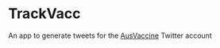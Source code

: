 # TrackVacc

An app to generate tweets for the [AusVaccine](https://twitter.com/AusVaccine) Twitter account
